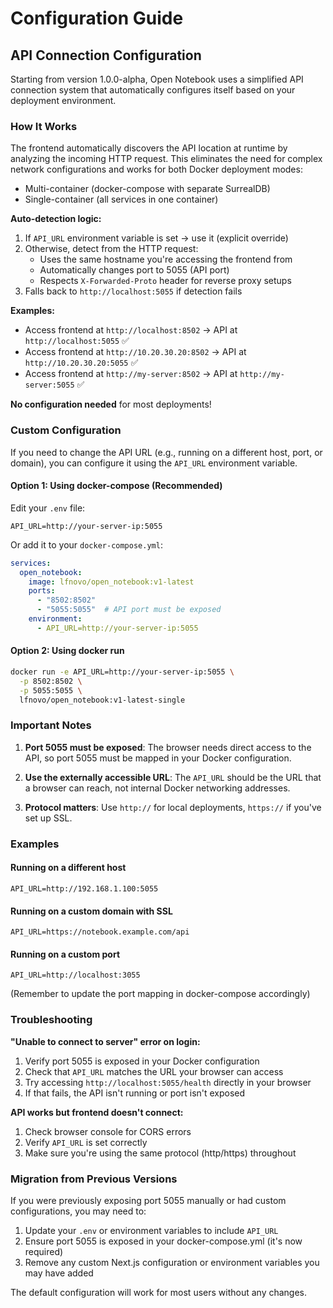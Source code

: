 # Configuration Guide

## API Connection Configuration

Starting from version 1.0.0-alpha, Open Notebook uses a simplified API connection system that automatically configures itself based on your deployment environment.

### How It Works

The frontend automatically discovers the API location at runtime by analyzing the incoming HTTP request. This eliminates the need for complex network configurations and works for both Docker deployment modes:
- Multi-container (docker-compose with separate SurrealDB)
- Single-container (all services in one container)

**Auto-detection logic:**
1. If `API_URL` environment variable is set → use it (explicit override)
2. Otherwise, detect from the HTTP request:
   - Uses the same hostname you're accessing the frontend from
   - Automatically changes port to 5055 (API port)
   - Respects `X-Forwarded-Proto` header for reverse proxy setups
3. Falls back to `http://localhost:5055` if detection fails

**Examples:**
- Access frontend at `http://localhost:8502` → API at `http://localhost:5055` ✅
- Access frontend at `http://10.20.30.20:8502` → API at `http://10.20.30.20:5055` ✅
- Access frontend at `http://my-server:8502` → API at `http://my-server:5055` ✅

**No configuration needed** for most deployments!

### Custom Configuration

If you need to change the API URL (e.g., running on a different host, port, or domain), you can configure it using the `API_URL` environment variable.

#### Option 1: Using docker-compose (Recommended)

Edit your `.env` file:

```env
API_URL=http://your-server-ip:5055
```

Or add it to your `docker-compose.yml`:

```yaml
services:
  open_notebook:
    image: lfnovo/open_notebook:v1-latest
    ports:
      - "8502:8502"
      - "5055:5055"  # API port must be exposed
    environment:
      - API_URL=http://your-server-ip:5055
```

#### Option 2: Using docker run

```bash
docker run -e API_URL=http://your-server-ip:5055 \
  -p 8502:8502 \
  -p 5055:5055 \
  lfnovo/open_notebook:v1-latest-single
```

### Important Notes

1. **Port 5055 must be exposed**: The browser needs direct access to the API, so port 5055 must be mapped in your Docker configuration.

2. **Use the externally accessible URL**: The `API_URL` should be the URL that a browser can reach, not internal Docker networking addresses.

3. **Protocol matters**: Use `http://` for local deployments, `https://` if you've set up SSL.

### Examples

#### Running on a different host
```env
API_URL=http://192.168.1.100:5055
```

#### Running on a custom domain with SSL
```env
API_URL=https://notebook.example.com/api
```

#### Running on a custom port
```env
API_URL=http://localhost:3055
```
(Remember to update the port mapping in docker-compose accordingly)

### Troubleshooting

**"Unable to connect to server" error on login:**
1. Verify port 5055 is exposed in your Docker configuration
2. Check that `API_URL` matches the URL your browser can access
3. Try accessing `http://localhost:5055/health` directly in your browser
4. If that fails, the API isn't running or port isn't exposed

**API works but frontend doesn't connect:**
1. Check browser console for CORS errors
2. Verify `API_URL` is set correctly
3. Make sure you're using the same protocol (http/https) throughout

### Migration from Previous Versions

If you were previously exposing port 5055 manually or had custom configurations, you may need to:
1. Update your `.env` or environment variables to include `API_URL`
2. Ensure port 5055 is exposed in your docker-compose.yml (it's now required)
3. Remove any custom Next.js configuration or environment variables you may have added

The default configuration will work for most users without any changes.
